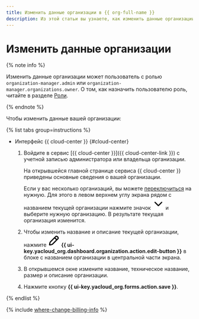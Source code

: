 ```yaml
---
title: Изменить данные организации в {{ org-full-name }}
description: Из этой статьи вы узнаете, как изменить данные организации в {{ org-name }}.
---
```


# Изменить данные организации

{% note info %}

Изменить данные организации может пользователь с ролью `organization-manager.admin` или `organization-manager.organizations.owner`. О том, как назначить пользователю роль, читайте в разделе [Роли](../security/index.md#admin).

{% endnote %}

Чтобы изменить данные вашей организации:

{% list tabs group=instructions %}

- Интерфейс {{ cloud-center }} {#cloud-center}

  1. Войдите в сервис [{{ cloud-center }}]({{ cloud-center-link }}) с учетной записью администратора или владельца организации.

      На открывшейся главной странице сервиса {{ cloud-center }} приведены основные сведения о вашей организации.

      Если у вас несколько организаций, вы можете [переключиться](./manage-organizations.md#switch-to-another-org) на нужную. Для этого в левом верхнем углу экрана рядом с названием текущей организации нажмите значок ![chevron-down](../../_assets/console-icons/chevron-down.svg) и выберите нужную организацию. В результате текущая организация изменится.

  1. Чтобы изменить название и описание текущей организации, нажмите ![pencil](../../_assets/console-icons/pencil.svg) **{{ ui-key.yacloud_org.dashboard.organization.action.edit-button }}** в блоке с названием организации в центральной части экрана.

  1. В открывшемся окне измените название, техническое название, размер и описание организации.

  1. Нажмите кнопку **{{ ui-key.yacloud_org.forms.action.save }}**.

{% endlist %}

{% include [where-change-billing-info](../../_includes/organization/where-change-billing-info.md) %}